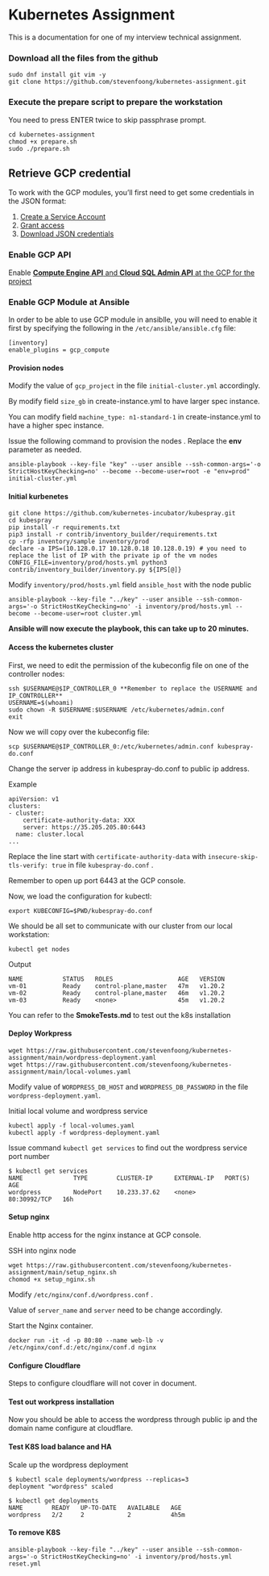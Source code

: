 # Kubernetes Assignment
This is a documentation for one of my interview technical assignment.

### Download all the files from the github
```
sudo dnf install git vim -y
git clone https://github.com/stevenfoong/kubernetes-assignment.git
```

### Execute the prepare script to prepare the workstation

You need to press ENTER twice to skip passphrase prompt.

```
cd kubernetes-assignment
chmod +x prepare.sh
sudo ./prepare.sh
```

## Retrieve GCP credential

To work with the GCP modules, you’ll first need to get some credentials in the JSON format:
1. [Create a Service Account](https://cloud.google.com/iam/docs/creating-managing-service-accounts)
2. [Grant access](https://cloud.google.com/iam/docs/granting-changing-revoking-access)
3. [Download JSON credentials](https://cloud.google.com/iam/docs/creating-managing-service-account-keys)

### Enable GCP API
Enable [**Compute Engine API** and **Cloud SQL Admin API** at the GCP for the project](https://cloud.google.com/endpoints/docs/openapi/enable-api) 

### Enable GCP Module at Ansible

In order to be able to use GCP module in ansiblle, you will need to enable it first by specifying the following in the `/etc/ansible/ansible.cfg` file:
```
[inventory]
enable_plugins = gcp_compute
```

#### Provision nodes

Modify the value of `gcp_project` in the file `initial-cluster.yml` accordingly.

By modify field `size_gb` in create-instance.yml to have larger spec instance.

You can modify field `machine_type: n1-standard-1` in create-instance.yml to have a higher spec instance.

Issue the following command to provision the nodes . Replace the **env** parameter as needed.

```
ansible-playbook --key-file "key" --user ansible --ssh-common-args='-o StrictHostKeyChecking=no' --become --become-user=root -e "env=prod" initial-cluster.yml
```


#### Initial kurbenetes
```
git clone https://github.com/kubernetes-incubator/kubespray.git
cd kubespray
pip install -r requirements.txt
pip3 install -r contrib/inventory_builder/requirements.txt
cp -rfp inventory/sample inventory/prod
declare -a IPS=(10.128.0.17 10.128.0.18 10.128.0.19) # you need to replace the list of IP with the private ip of the vm nodes
CONFIG_FILE=inventory/prod/hosts.yml python3 contrib/inventory_builder/inventory.py ${IPS[@]}
```

Modify `inventory/prod/hosts.yml` field `ansible_host` with the node public 

```
ansible-playbook --key-file "../key" --user ansible --ssh-common-args='-o StrictHostKeyChecking=no' -i inventory/prod/hosts.yml --become --become-user=root cluster.yml
```
**Ansible will now execute the playbook, this can take up to 20 minutes.**

#### Access the kubernetes cluster

First, we need to edit the permission of the kubeconfig file on one of the controller nodes:

```
ssh $USERNAME@$IP_CONTROLLER_0 **Remember to replace the USERNAME and IP_CONTROLLER**
USERNAME=$(whoami)
sudo chown -R $USERNAME:$USERNAME /etc/kubernetes/admin.conf
exit
```

Now we will copy over the kubeconfig file:

```
scp $USERNAME@$IP_CONTROLLER_0:/etc/kubernetes/admin.conf kubespray-do.conf
```

Change the server ip address in kubespray-do.conf to public ip address.

Example
```
apiVersion: v1
clusters:
- cluster:
    certificate-authority-data: XXX
    server: https://35.205.205.80:6443
  name: cluster.local
...
```

Replace the line start with `certificate-authority-data` with `insecure-skip-tls-verify: true` in file `kubespray-do.conf` .

Remember to open up port 6443 at the GCP console.

Now, we load the configuration for kubectl:
```
export KUBECONFIG=$PWD/kubespray-do.conf
```
We should be all set to communicate with our cluster from our local workstation:
```
kubectl get nodes
```
Output
```
NAME           STATUS   ROLES                  AGE   VERSION
vm-01          Ready    control-plane,master   47m   v1.20.2
vm-02          Ready    control-plane,master   46m   v1.20.2
vm-03          Ready    <none>                 45m   v1.20.2
```

You can refer to the **SmokeTests.md** to test out the k8s installation

#### Deploy Workpress

```
wget https://raw.githubusercontent.com/stevenfoong/kubernetes-assignment/main/wordpress-deployment.yaml
wget https://raw.githubusercontent.com/stevenfoong/kubernetes-assignment/main/local-volumes.yaml
```

Modify value of `WORDPRESS_DB_HOST` and `WORDPRESS_DB_PASSWORD` in the file `wordpress-deployment.yaml`.

Initial local volume and wordpress service

```
kubectl apply -f local-volumes.yaml
kubectl apply -f wordpress-deployment.yaml
```

Issue command `kubectl get services` to find out the wordpress service port number

```
$ kubectl get services
NAME              TYPE        CLUSTER-IP      EXTERNAL-IP   PORT(S)        AGE
wordpress         NodePort    10.233.37.62    <none>        80:30992/TCP   16h
```

#### Setup nginx

Enable http access for the nginx instance at GCP console.

SSH into nginx node
```
wget https://raw.githubusercontent.com/stevenfoong/kubernetes-assignment/main/setup_nginx.sh
chomod +x setup_nginx.sh
```

Modify `/etc/nginx/conf.d/wordpress.conf` .

Value of `server_name` and `server` need to be change accordingly.

Start the Nginx container.
```
docker run -it -d -p 80:80 --name web-lb -v /etc/nginx/conf.d:/etc/nginx/conf.d nginx
```

#### Configure Cloudflare

Steps to configure cloudflare will not cover in document.

#### Test out workpress installation

Now you should be able to access the wordpress through public ip and the domain name configure at cloudflare.

#### Test K8S load balance and HA

Scale up the wordpress deployment
```
$ kubectl scale deployments/wordpress --replicas=3
deployment "wordpress" scaled

$ kubectl get deployments
NAME        READY   UP-TO-DATE   AVAILABLE   AGE
wordpress   2/2     2            2           4h5m
```

#### To remove K8S

```
ansible-playbook --key-file "../key" --user ansible --ssh-common-args='-o StrictHostKeyChecking=no' -i inventory/prod/hosts.yml reset.yml

```
